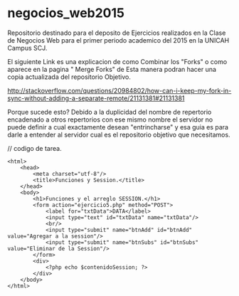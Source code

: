 # negocios_web2015
Repositorio destinado para el deposito de Ejercicios realizados en la Clase de Negocios Web para el primer periodo academico del 2015 en la UNICAH Campus SCJ.



El siguiente Link es una explicacion de como Combinar los "Forks" o como aparece en la pagina " Merge Forks" 
de Esta manera podran hacer una copia actualizada del repositorio Objetivo.

http://stackoverflow.com/questions/20984802/how-can-i-keep-my-fork-in-sync-without-adding-a-separate-remote/21131381#21131381

Porque sucede esto?
Debido a la duplicidad del nombre de repertorio encadenado a otros repertorios con ese mismo nombre
el servidor no puede definir a cual exactamente desean "entrincharse" y esa guia es para darle a entender
al servidor cual es el repositorio objetivo que necesitamos.




// codigo de tarea.

<?php
    session_start(); // crea variables persistentes. para que este disponible.
    // debe iniciarse por obligacion. todo lo que se va guardar en session
    // deber guardarse en un arreglo especial.
    $_SESSION["username"] = "Usuario";
    // como esta.
    
    
    $contenidoSession = "";
    
    function agregarSession($data){
       // global $contenidoSession;
       // $contenidoSession = "asdzx  ";
        return "AS Contenido :" . $data;
    }
    
    function eliminarDeSession($data){
        return "Es Contenido :" . $data;
    }
    
    
    if(!isset($_SESSION["click"])){
        $_SESSION["click"] = 0;
    }
    
    if(isset($_POST["btnAdd"])){
       $contenidoSession .= agregarSession($_POST["txtData"]);
        $_SESSION["click"]++;
    }
    
    if(isset($_POST["btnSubs"])){
        $contenidoSession = eliminarDeSession($_POST["txtData"]);
         $_SESSION["click"]++;
    }
    
    // tarea, crear otro archivo solo en php con session start con un print_r de la session o de los clicks
    // para ver que aparece.
?>

<!DOCTYPE html>
    <html>
        <head>
            <meta charset="utf-8"/>
            <title>Funciones y Session.</title>
        </head>
        <body>
            <h1>Funciones y el arreglo SESSION.</h1>
            <form action="ejercicio5.php" method="POST">
                <label for="txtData">DATA</label>    
                <input type="text" id="txtData" name="txtData"/>
                <br/>
                <input type="submit" name="btnAdd" id="btnAdd" value="Agregar a la session"/>
                <input type="submit" name="btnSubs" id="btnSubs" value="Eliminar de la Session"/>
            </form>
            <div>
                <?php echo $contenidoSession; ?>
            </div>
        </body>
    </html>
